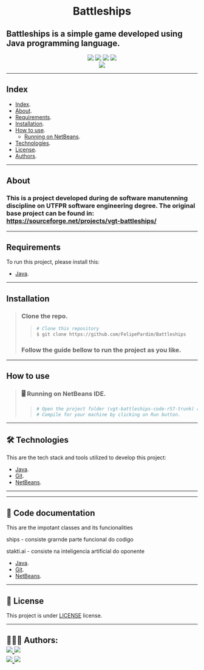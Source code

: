 <h1 align="center">
    Battleships
</h1>

## Battleships is a simple game developed using Java programming language.

<p align="center">
    <!-- Badge stars -->
	<img src="https://img.shields.io/github/stars/FelipePardim/Battleships" />
    <!-- Badge forks -->
    <img src="https://img.shields.io/github/forks/FelipePardim/Battleships" />
    <!-- Badge issues -->
    <img src="https://img.shields.io/github/issues/FelipePardim/Battleships" />
    <!-- Badge license -->
    <img src="https://img.shields.io/github/license/FelipePardim/Battleships" />
    <br>
    <!-- Badge language -->
    <img src="https://img.shields.io/badge/Java-red?logo=java" />
</p>

---

## Index

- [Index](#index).
- [About](#about).
- [Requirements](#requirements).
- [Installation](#installation).
- [How to use](#how-to-use).
  - [Running on NetBeans](#running-netbeans).
- [Technologies](#technologies).
- [License](#license).
- [Authors](#authors).

---

<!-- About this project -->

## About

### This is a project developed during de software manutenning discipline on UTFPR software engineering degree. The original base project can be found in: https://sourceforge.net/projects/vgt-battleships/

---

## Requirements

To run this project, please install this:

- [Java](https://www.java.com).

---

<!-- How to clone -->

## Installation

> ### Clone the repo.
>
> > ```bash
> > # Clone this repository
> > $ git clone https://github.com/FelipePardim/Battleships
> > ```
>
> ### Follow the guide bellow to run the project as you like.

---

<!-- How to use -->

## How to use

> <h3 id="running-netbeans">
>   🖥️ Running on NetBeans IDE.
> </h3>
>
> > ```bash
> > # Open the project folder (vgt-battleships-code-r57-trunk) on NetBeans IDE.
> > # Compile for your machine by clicking on Run button.
> > ```

---

<!-- Tools used on this project development -->
<h2 id="technologies">
    🛠 Technologies
</h2>

This are the tech stack and tools utilized to develop this project:

- [Java](https://www.java.com).
- [Git](https://git-scm.com/).
- [NetBeans](https://netbeans.apache.org/download/index.html).

---

---

<!-- Tools used on this project development -->
<h2 id="technologies">
    📜 Code documentation
</h2>

This are the impotant classes and its funcionalities

ships - consiste grarnde parte funcional do codigo

stakti.ai - consiste na inteligencia artificial do oponente

- [Java](https://www.java.com).
- [Git](https://git-scm.com/).
- [NetBeans](https://netbeans.apache.org/download/index.html).

---

<h2 id="license">
    📝 License 
</h2>

This project is under [LICENSE](https://github.com/FelipePardim/Battleships/blob/master/LICENSE) license.

---

<!-- About authors -->
<h2 id="authors">
    👨🏽‍💻 Authors:
    <div>
        <a href="https://github.com/FelipePardim" margin="10px">
            <img src="https://img.shields.io/badge/GitHub-FelipePardim-6f42c1?logo=github"/>
        </a>
        <a alt="Felipe Pardim" href="https://www.linkedin.com/in/felipe-pardim">
            <img src="https://img.shields.io/badge/LinkedIn-Felipe%20Pardim-blue?logo=linkedin"/>
        </a>
    </div>
    <div>
        <a href="https://github.com/Ltrizzini" margin="10px">
            <img src="https://img.shields.io/badge/GitHub-Ltrizzini-6f42c1?logo=github"/>
        </a>
        <a alt="Lucas Trizzini" href="https://www.linkedin.com/in/lucas-trizzini/">
            <img src="https://img.shields.io/badge/LinkedIn-Lucas%20Trizzini-blue?logo=linkedin"/>
        </a>
    </div>
</h2>
